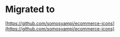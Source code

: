 # Migrated to
[https://github.com/somosyampi/ecommerce-icons](https://github.com/somosyampi/ecommerce-icons)
